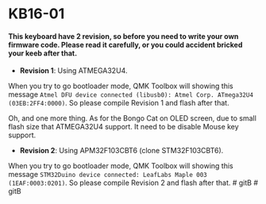 # KB16-01

#### This keyboard have 2 revision, so before you need to write your own firmware code. Please read it carefully, or you could accident bricked your keeb after that.

- **Revision 1**: Using ATMEGA32U4.

When you try to go bootloader mode, QMK Toolbox will showing this message `Atmel DFU device connected (libusb0): Atmel Corp. ATmega32U4 (03EB:2FF4:0000)`. So please compile Revision 1 and flash after that.

Oh, and one more thing. As for the Bongo Cat on OLED screen, due to small flash size that ATMEGA32U4 support. It need to be disable Mouse key support.

- **Revision 2**: Using APM32F103CBT6 (clone STM32F103CBT6).

When you try to go bootloader mode, QMK Toolbox will showing this message `STM32Duino device connected: LeafLabs Maple 003 (1EAF:0003:0201)`. So please compile Revision 2 and flash after that.
#   g i t B  
 #   g i t B  
 